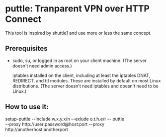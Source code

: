 puttle: Tranparent VPN over HTTP Connect
========================================

This tool is inspired by shuttle[1] and use more or less the same concept.


Prerequisites
-------------

 - sudo, su, or logged in as root on your client machine.
   (The server doesn't need admin access.)

   iptables installed on the client, including at
   least the iptables DNAT, REDIRECT, and ttl modules.
   These are installed by default on most Linux distributions.
   (The server doesn't need iptables and doesn't need to be
   Linux.)


How to use it:
--------------

setup-puttle --include w.x.y.x/n --exlude o.t.h.e/r -- puttle \
 --proxy http://user:password@host:port --proxy http://anotherhost:anotherport


[1]: https://github.com/apenwarr/sshuttle
